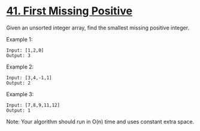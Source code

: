 [41. First Missing Positive](https://leetcode.com/problems/first-missing-positive/)
============================

Given an unsorted integer array, find the smallest missing positive integer.

Example 1:
```
Input: [1,2,0]
Output: 3
```
Example 2:
```
Input: [3,4,-1,1]
Output: 2
```
Example 3:
```
Input: [7,8,9,11,12]
Output: 1
```

Note:
Your algorithm should run in O(n) time and uses constant extra space.

